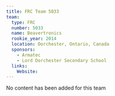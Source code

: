 ```yaml
---
title: FRC Team 5033
team:
  type: FRC
  number: 5033
  name: Beavertronics
  rookie_year: 2014
  location: Dorchester, Ontario, Canada
  sponsors:
    - Armatec
    - Lord Dorchester Secondary School
  links:
    Website: 
---
```

No content has been added for this team